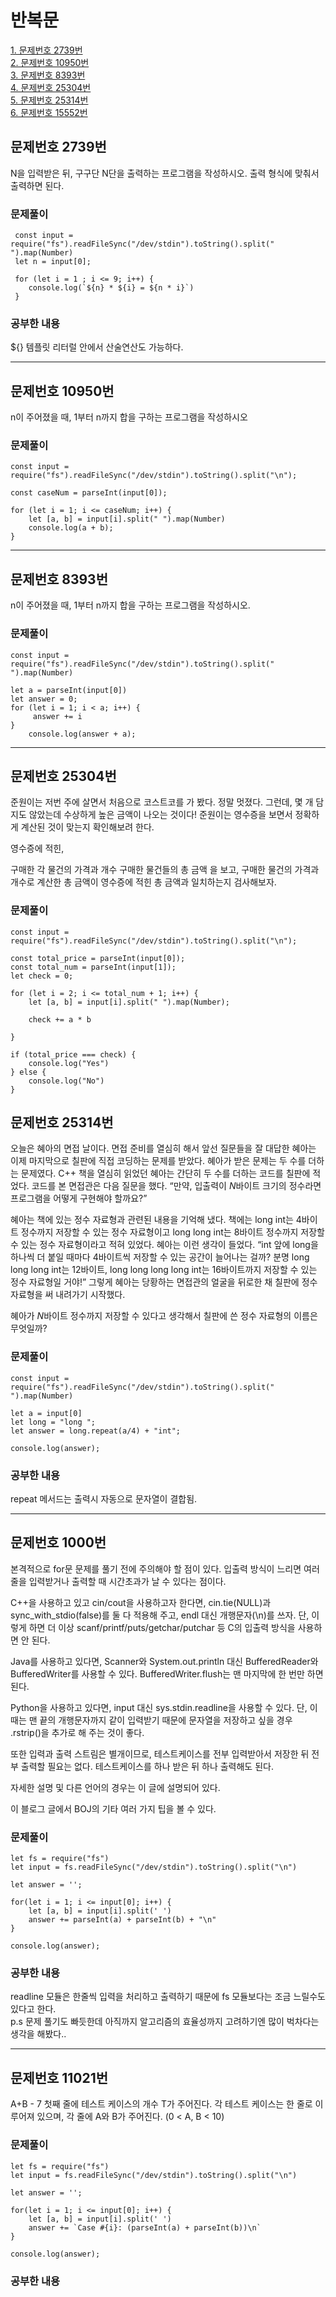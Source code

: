 # 반복문

[1. 문제번호 2739번](#문제번호-2739번)  
[2. 문제번호 10950번](#문제번호-10950번)  
[3. 문제번호 8393번](#문제번호-8393번)  
[4. 문제번호 25304번](#문제번호-25304번)  
[5. 문제번호 25314번](#문제번호-25314번)  
[6. 문제번호 15552번](#문제번호-15552번)  


## 문제번호 2739번
  N을 입력받은 뒤, 구구단 N단을 출력하는 프로그램을 작성하시오. 출력 형식에 맞춰서 출력하면 된다.
### 문제풀이
```
 const input = require("fs").readFileSync("/dev/stdin").toString().split(" ").map(Number)
 let n = input[0]; 

 for (let i = 1 ; i <= 9; i++) {
    console.log(`${n} * ${i} = ${n * i}`)
 }
```

### 공부한 내용
${} 템플릿 리터럴 안에서 산술연산도 가능하다.
***

## 문제번호 10950번
n이 주어졌을 때, 1부터 n까지 합을 구하는 프로그램을 작성하시오

### 문제풀이
```
const input = require("fs").readFileSync("/dev/stdin").toString().split("\n");

const caseNum = parseInt(input[0]);

for (let i = 1; i <= caseNum; i++) {
    let [a, b] = input[i].split(" ").map(Number)
    console.log(a + b);
}
```
***

## 문제번호 8393번
  n이 주어졌을 때, 1부터 n까지 합을 구하는 프로그램을 작성하시오.
### 문제풀이
```
const input = require("fs").readFileSync("/dev/stdin").toString().split(" ").map(Number)

let a = parseInt(input[0])
let answer = 0;
for (let i = 1; i < a; i++) {
     answer += i
}
    console.log(answer + a);
```
***

## 문제번호 25304번
준원이는 저번 주에 살면서 처음으로 코스트코를 가 봤다. 정말 멋졌다. 그런데, 몇 개 담지도 않았는데 수상하게 높은 금액이 나오는 것이다! 준원이는 영수증을 보면서 정확하게 계산된 것이 맞는지 확인해보려 한다.

영수증에 적힌,

구매한 각 물건의 가격과 개수
구매한 물건들의 총 금액
을 보고, 구매한 물건의 가격과 개수로 계산한 총 금액이 영수증에 적힌 총 금액과 일치하는지 검사해보자.

### 문제풀이
```
const input = require("fs").readFileSync("/dev/stdin").toString().split("\n");

const total_price = parseInt(input[0]);
const total_num = parseInt(input[1]);
let check = 0;

for (let i = 2; i <= total_num + 1; i++) {
    let [a, b] = input[i].split(" ").map(Number);
  
    check += a * b

}

if (total_price === check) {
    console.log("Yes")
} else {
    console.log("No")                                   
}
```
## 문제번호 25314번
  오늘은 혜아의 면접 날이다. 면접 준비를 열심히 해서 앞선 질문들을 잘 대답한 혜아는 이제 마지막으로 칠판에 직접 코딩하는 문제를 받았다. 혜아가 받은 문제는 두 수를 더하는 문제였다. C++ 책을 열심히 읽었던 혜아는 간단히 두 수를 더하는 코드를 칠판에 적었다. 코드를 본 면접관은 다음 질문을 했다. “만약, 입출력이 $N$바이트 크기의 정수라면 프로그램을 어떻게 구현해야 할까요?”

혜아는 책에 있는 정수 자료형과 관련된 내용을 기억해 냈다. 책에는 long int는 
$4$바이트 정수까지 저장할 수 있는 정수 자료형이고 long long int는 
$8$바이트 정수까지 저장할 수 있는 정수 자료형이라고 적혀 있었다. 혜아는 이런 생각이 들었다. “int 앞에 long을 하나씩 더 붙일 때마다 
$4$바이트씩 저장할 수 있는 공간이 늘어나는 걸까? 분명 long long long int는 
$12$바이트, long long long long int는 
$16$바이트까지 저장할 수 있는 정수 자료형일 거야!” 그렇게 혜아는 당황하는 면접관의 얼굴을 뒤로한 채 칠판에 정수 자료형을 써 내려가기 시작했다.

혜아가 
$N$바이트 정수까지 저장할 수 있다고 생각해서 칠판에 쓴 정수 자료형의 이름은 무엇일까?

### 문제풀이
```
const input = require("fs").readFileSync("/dev/stdin").toString().split(" ").map(Number)

let a = input[0]
let long = "long ";
let answer = long.repeat(a/4) + "int";

console.log(answer);
```

### 공부한 내용
repeat 메서드는 출력시 자동으로 문자열이 결합됨.
***

## 문제번호 1000번
본격적으로 for문 문제를 풀기 전에 주의해야 할 점이 있다. 입출력 방식이 느리면 여러 줄을 입력받거나 출력할 때 시간초과가 날 수 있다는 점이다.

C++을 사용하고 있고 cin/cout을 사용하고자 한다면, cin.tie(NULL)과 sync_with_stdio(false)를 둘 다 적용해 주고, endl 대신 개행문자(\n)를 쓰자. 단, 이렇게 하면 더 이상 scanf/printf/puts/getchar/putchar 등 C의 입출력 방식을 사용하면 안 된다.

Java를 사용하고 있다면, Scanner와 System.out.println 대신 BufferedReader와 BufferedWriter를 사용할 수 있다. BufferedWriter.flush는 맨 마지막에 한 번만 하면 된다.

Python을 사용하고 있다면, input 대신 sys.stdin.readline을 사용할 수 있다. 단, 이때는 맨 끝의 개행문자까지 같이 입력받기 때문에 문자열을 저장하고 싶을 경우 .rstrip()을 추가로 해 주는 것이 좋다.

또한 입력과 출력 스트림은 별개이므로, 테스트케이스를 전부 입력받아서 저장한 뒤 전부 출력할 필요는 없다. 테스트케이스를 하나 받은 뒤 하나 출력해도 된다.

자세한 설명 및 다른 언어의 경우는 이 글에 설명되어 있다.

이 블로그 글에서 BOJ의 기타 여러 가지 팁을 볼 수 있다.

### 문제풀이
```
let fs = require("fs")
let input = fs.readFileSync("/dev/stdin").toString().split("\n")

let answer = '';

for(let i = 1; i <= input[0]; i++) {
    let [a, b] = input[i].split(' ')
    answer += parseInt(a) + parseInt(b) + "\n"
}

console.log(answer);
```

### 공부한 내용
readline 모듈은 한줄씩 입력을 처리하고 출력하기 때문에 fs 모듈보다는 조금 느릴수도 있다고 한다.  
p.s 문제 풀기도 빠듯한데 아직까지 알고리즘의 효율성까지 고려하기엔 많이 벅차다는 생각을 해봤다..
***

## 문제번호 11021번
  A+B - 7
  첫째 줄에 테스트 케이스의 개수 T가 주어진다.
  각 테스트 케이스는 한 줄로 이루어져 있으며, 각 줄에 A와 B가 주어진다. (0 < A, B < 10)
### 문제풀이
```
let fs = require("fs")
let input = fs.readFileSync("/dev/stdin").toString().split("\n")

let answer = '';

for(let i = 1; i <= input[0]; i++) {
    let [a, b] = input[i].split(' ')
    answer += `Case #{i}: (parseInt(a) + parseInt(b))\n`
}

console.log(answer);
```

### 공부한 내용
 